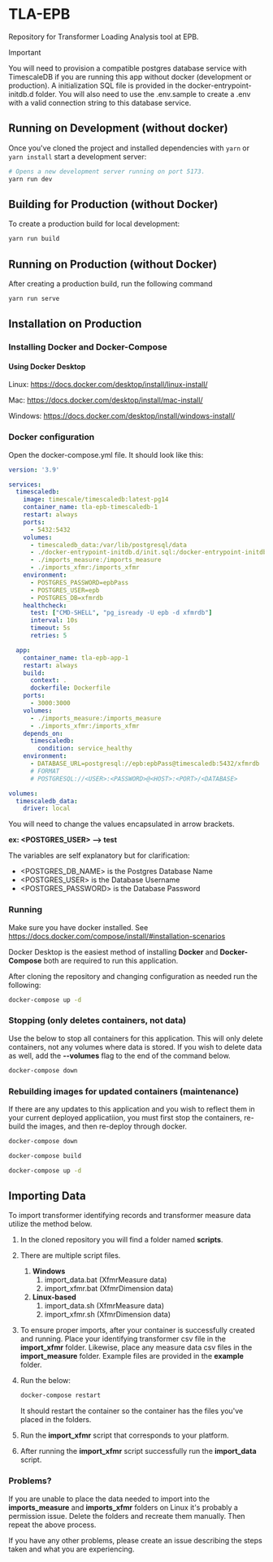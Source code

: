 # TLA-EPB

Repository for Transformer Loading Analysis tool at EPB.

> [!IMPORTANT]
> You will need to provision a compatible postgres database service with TimescaleDB if you are running this app without docker (development or production). A initialization SQL file is provided in the docker-entrypoint-initdb.d folder. You will also need to use the .env.sample to create a .env with a valid connection string to this database service.

## Running on Development (without docker)

Once you've cloned the project and installed dependencies with `yarn` or `yarn install` start a development server:

```bash
# Opens a new development server running on port 5173.
yarn run dev
```

## Building for Production (without Docker)

To create a production build for local development:

```bash
yarn run build
```

## Running on Production (without Docker)

After creating a production build, run the following command

```bash
yarn run serve
```

## Installation on Production

### Installing Docker and Docker-Compose

#### **Using Docker Desktop**
Linux: https://docs.docker.com/desktop/install/linux-install/

Mac: https://docs.docker.com/desktop/install/mac-install/

Windows: https://docs.docker.com/desktop/install/windows-install/

### Docker configuration

Open the docker-compose.yml file. It should look like this:

```yml
version: '3.9'

services:
  timescaledb:
    image: timescale/timescaledb:latest-pg14
    container_name: tla-epb-timescaledb-1
    restart: always
    ports:
      - 5432:5432
    volumes:
      - timescaledb_data:/var/lib/postgresql/data
      - ./docker-entrypoint-initdb.d/init.sql:/docker-entrypoint-initdb.d/init.sql
      - ./imports_measure:/imports_measure
      - ./imports_xfmr:/imports_xfmr
    environment:
      - POSTGRES_PASSWORD=epbPass
      - POSTGRES_USER=epb
      - POSTGRES_DB=xfmrdb
    healthcheck:
      test: ["CMD-SHELL", "pg_isready -U epb -d xfmrdb"]
      interval: 10s
      timeout: 5s
      retries: 5

  app:
    container_name: tla-epb-app-1
    restart: always
    build: 
      context: .
      dockerfile: Dockerfile
    ports:
      - 3000:3000
    volumes:
      - ./imports_measure:/imports_measure
      - ./imports_xfmr:/imports_xfmr
    depends_on:
      timescaledb:
        condition: service_healthy
    environment:
      - DATABASE_URL=postgresql://epb:epbPass@timescaledb:5432/xfmrdb
      # FORMAT
      # POSTGRESQL://<USER>:<PASSWORD>@<HOST>:<PORT>/<DATABASE>

volumes:
  timescaledb_data:
    driver: local
```

You will need to change the values encapsulated in arrow brackets.

**ex: <POSTGRES_USER> --> test**

The variables are self explanatory but for clarification:

- <POSTGRES_DB_NAME> is the Postgres Database Name
- <POSTGRES_USER> is the Database Username
- <POSTGRES_PASSWORD> is the Database Password

### Running

Make sure you have docker installed. See https://docs.docker.com/compose/install/#installation-scenarios

Docker Desktop is the easiest method of installing **Docker** and **Docker-Compose** both are required to run this application.

After cloning the repository and changing configuration as needed run the following:

```bash
docker-compose up -d
```

### Stopping (only deletes containers, not data)

Use the below to stop all containers for this application. This will only delete containers, not any volumes where data is stored. If you wish to delete data as well, add the **--volumes** flag to the end of the command below.

```bash
docker-compose down
```

### Rebuilding images for updated containers (maintenance)
If there are any updates to this application and you wish to reflect them in your current deployed applicatiion, you must first stop the containers, re-build the images, and then re-deploy through docker.

```bash
docker-compose down
```

```bash
docker-compose build
```

```bash
docker-compose up -d
```

## Importing Data

To import transformer identifying records and transformer measure data utilize the method below.

1. In the cloned repository you will find a folder named **scripts**.

2. There are multiple script files.
    1. **Windows**
        1. import_data.bat (XfmrMeasure data)
        2. import_xfmr.bat (XfmrDimension data)
    2. **Linux-based**
        1. import_data.sh (XfmrMeasure data)
        2. import_xfmr.sh (XfmrDimension data)

3. To ensure proper imports, after your container is successfully created and running. Place your identifying transformer csv file in the **import_xfmr** folder. Likewise, place any measure data csv files in the **import_measure** folder. Example files are provided in the **example** folder.

4. Run the below:
    ```bash
    docker-compose restart
    ```

    It should restart the container so the container has the files you've placed in the folders.

4. Run the **import_xfmr** script that corresponds to your platform.

5. After running the **import_xfmr** script successfully run the **import_data** script.

### Problems?

If you are unable to place the data needed to import into the **imports_measure** and **imports_xfmr** folders on Linux it's probably a permission issue. Delete the folders and recreate them manually. Then repeat the above process.

If you have any other problems, please create an issue describing the steps taken and what you are experiencing.